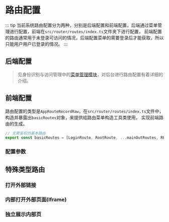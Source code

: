 # 路由配置
::: tip
当前系统路由配置分为两种，分别是后端配置和前端配置，后端通过菜单管理进行配置，前端在`src/router/routes/index.ts`文件夹下进行配置，
前端配置的路由通常用于未登录可访问的情况，后端配置菜单的需要登录后才能获取，所以只能用户用户已登录的情况。
:::
## 后端配置
> 见身份识别与访问管理中的[菜单管理模块](/platform/server/service/iam/菜单管理.md)，对后台进行路由配置有着详细的介绍。
## 前端配置
路由配置的类型是`AppRouteRecordRaw`，在`src/router/routes/index.ts`文件中，构造并暴露出`basicRoutes`对象，来提供给路由菜单构造工具类使用，
实现前端路由的生成。
```javascript
// 无需鉴权的基本路由
export const basicRoutes = [LoginRoute, RootRoute, ...mainOutRoutes, REDIRECT_ROUTE, PAGE_NOT_FOUND_ROUTE]
```
### 配置参数

## 特殊类型路由
### 打开外部链接

### 内部打开外部页面(Iframe)

### 独立展示内部页


